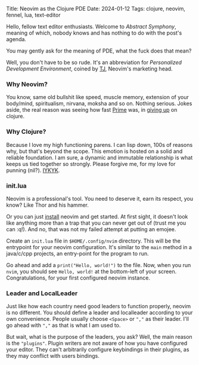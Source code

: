 Title: Neovim as the Clojure PDE
Date: 2024-01-12
Tags: clojure, neovim, fennel, lua, text-editor

Hello, fellow text editor enthusiasts. Welcome to *Abstract Symphony*, meaning of which, nobody knows and has nothing to do with the post's agenda.

You may gently ask for the meaning of PDE, what the fuck does that mean?

Well, you don't have to be so rude. It's an abbreviation for *Personalized Development Environment*, coined by [TJ](https://twitter.com/teej_dv), Neovim's marketing head.

### Why Neovim?
You know, same old bullshit like speed, muscle memory, extension of your body/mind, spiritualism, nirvana, moksha and so on. Nothing serious. Jokes aside, the real reason was seeing how fast [Prime](https://twitter.com/ThePrimeagen) was, in [giving up](https://youtu.be/SGBuBSXdtLY?si=0HJtUqZEIT3B3izX&t=69) on clojure.

### Why Clojure?
Because I love my high functioning parens. I can lisp down, 100s of reasons why, but that's beyond the scope. This emotion is hosted on a solid and reliable foundation. I am sure, a dynamic and immutable relationship is what keeps us tied together so strongly. Please forgive me, for my love for punning (nil?). [IYKYK](https://clojure.org/about/rationale).

### init.lua
Neovim is a professional's tool. You need to deserve it, earn its respect, you know? Like Thor and his hammer.

Or you can just [install](https://github.com/neovim/neovim/blob/master/INSTALL.md) neovim and get started. At first sight, it doesn't look like anything more than a trap that you can never get out of (trust me you can :q!). And no, that was not my failed attempt at putting an emojee.

Create an `init.lua` file in `$HOME/.config/nvim` directory. This will be the entrypoint for your neovim configuration. It's similar to the `main` method in a java/c/cpp projects, an entry-point for the program to run.

Go ahead and add a `print("Hello, world!")` to the file. Now, when you run `nvim`, you should see `Hello, world!` at the bottom-left of your screen. Congratulations, for your first configured neovim instance.

### Leader and LocalLeader
Just like how each country need good leaders to function properly, neovim is no different. You should define a leader and localleader according to your own convenience. People usually choose `<Space>` or `","` as their leader. I'll go ahead with `","` as that is what I am used to.

But wait, what is the purpose of the leaders, you ask? Well, the main reason is the `"plugins"`. Plugin writers are not aware of how you have configured your editor. They can't arbitrarily configure keybindings in their plugins, as they may conflict with users bindings.
